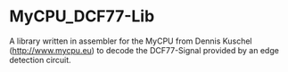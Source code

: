 # MyCPU_DCF77-Lib
A library written in assembler for the MyCPU from Dennis Kuschel (http://www.mycpu.eu) to decode the DCF77-Signal provided by an edge detection circuit.
